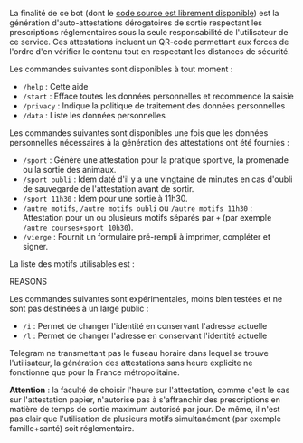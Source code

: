 La finalité de ce bot (dont le [code source est librement disponible](https://github.com/samueltardieu/AusweisBot)) est la génération d'auto-attestations dérogatoires de sortie respectant les prescriptions réglementaires sous la seule responsabilité de l'utilisateur de ce service. Ces attestations incluent un QR-code permettant aux forces de l'ordre d'en vérifier le contenu tout en respectant les distances de sécurité.

Les commandes suivantes sont disponibles à tout moment :

- `/help` : Cette aide
- `/start` : Efface toutes les données personnelles et recommence la saisie
- `/privacy` : Indique la politique de traitement des données personnelles
- `/data` : Liste les données personnelles

Les commandes suivantes sont disponibles une fois que les données personnelles nécessaires à la génération des attestations ont été fournies :

- `/sport` : Génère une attestation pour la pratique sportive, la promenade ou la sortie des animaux.
- `/sport oubli` : Idem daté d'il y a une vingtaine de minutes en cas d'oubli de sauvegarde de l'attestation avant de sortir.
- `/sport 11h30` : Idem pour une sortie à 11h30.
- `/autre motifs`, `/autre motifs oubli` ou `/autre motifs 11h30` : Attestation pour un ou plusieurs motifs séparés par `+` (par exemple `/autre courses+sport 10h30`).
- `/vierge` : Fournit un formulaire pré-rempli à imprimer, compléter et signer.

La liste des motifs utilisables est :

REASONS

Les commandes suivantes sont expérimentales, moins bien testées et ne sont pas destinées à un large public :

- `/i` : Permet de changer l'identité en conservant l'adresse actuelle
- `/l` : Permet de changer l'adresse en conservant l'identité actuelle

Telegram ne transmettant pas le fuseau horaire dans lequel se trouve l'utilisateur, la génération des attestations sans heure explicite ne fonctionne que pour la France métropolitaine.

__Attention__ : la faculté de choisir l'heure sur l'attestation, comme c'est le cas sur l'attestation papier, n'autorise pas à s'affranchir des prescriptions en matière de temps de sortie maximum autorisé par jour. De même, il n'est pas clair que l'utilisation de plusieurs motifs simultanément (par exemple famille+santé) soit réglementaire.
